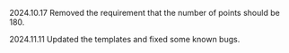 
2024.10.17
Removed the requirement that the number of points should be 180.

2024.11.11
Updated the templates and fixed some known bugs.

